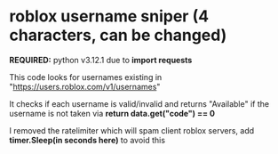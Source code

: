 # roblox username sniper (4 characters, can be changed)
**REQUIRED:** python v3.12.1 due to **import requests**

This code looks for usernames existing in "https://users.roblox.com/v1/usernames" 

It checks if each username is valid/invalid and returns "Available" if the username is not taken via **return data.get("code") == 0**


I removed the ratelimiter which will spam client roblox servers, add **timer.Sleep(in seconds here)** to avoid this
